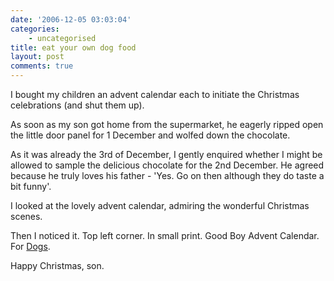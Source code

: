 ```yaml
---
date: '2006-12-05 03:03:04'
categories:
    - uncategorised
title: eat your own dog food
layout: post
comments: true
---
```

I bought my children an advent calendar each to initiate the Christmas
celebrations (and shut them up).

As soon as my son got home from the supermarket, he eagerly ripped open
the little door panel for 1 December and wolfed down the chocolate.

As it was already the 3rd of December, I gently enquired whether I might
be allowed to sample the delicious chocolate for the 2nd December. He
agreed because he truly loves his father - 'Yes. Go on then although
they do taste a bit funny'.

I looked at the lovely advent calendar, admiring the wonderful Christmas
scenes.

Then I noticed it. Top left corner. In small print. Good Boy Advent
Calendar. For [Dogs](http://www.ukpetsupplies.com/detail.aspx?ID=1775).

Happy Christmas, son.
